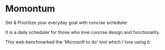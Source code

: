 # Momontum
Set &amp; Prioritize your everyday goal with concise scheduler

It is a daily scheduler for those who love concise design and functionality. 

This web benchmarked the 'Microsoft to do' tool which I love using it. 
